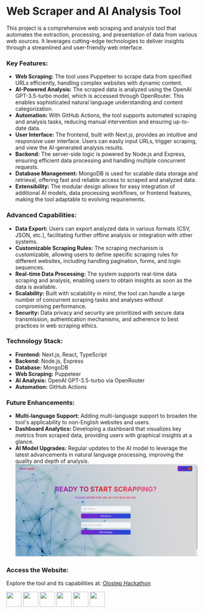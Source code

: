 # Web Scraper and AI Analysis Tool

This project is a comprehensive web scraping and analysis tool that automates the extraction, processing, and presentation of data from various web sources. It leverages cutting-edge technologies to deliver insights through a streamlined and user-friendly web interface.

### Key Features:
- **Web Scraping:** The tool uses Puppeteer to scrape data from specified URLs efficiently, handling complex websites with dynamic content.
- **AI-Powered Analysis:** The scraped data is analyzed using the OpenAI GPT-3.5-turbo model, which is accessed through OpenRouter. This enables sophisticated natural language understanding and content categorization.
- **Automation:** With GitHub Actions, the tool supports automated scraping and analysis tasks, reducing manual intervention and ensuring up-to-date data.
- **User Interface:** The frontend, built with Next.js, provides an intuitive and responsive user interface. Users can easily input URLs, trigger scraping, and view the AI-generated analysis results.
- **Backend:** The server-side logic is powered by Node.js and Express, ensuring efficient data processing and handling multiple concurrent requests.
- **Database Management:** MongoDB is used for scalable data storage and retrieval, offering fast and reliable access to scraped and analyzed data.
- **Extensibility:** The modular design allows for easy integration of additional AI models, data processing workflows, or frontend features, making the tool adaptable to evolving requirements.

### Advanced Capabilities:
- **Data Export:** Users can export analyzed data in various formats (CSV, JSON, etc.), facilitating further offline analysis or integration with other systems.
- **Customizable Scraping Rules:** The scraping mechanism is customizable, allowing users to define specific scraping rules for different websites, including handling pagination, forms, and login sequences.
- **Real-time Data Processing:** The system supports real-time data scraping and analysis, enabling users to obtain insights as soon as the data is available.
- **Scalability:** Built with scalability in mind, the tool can handle a large number of concurrent scraping tasks and analyses without compromising performance.
- **Security:** Data privacy and security are prioritized with secure data transmission, authentication mechanisms, and adherence to best practices in web scraping ethics.

### Technology Stack:
- **Frontend:** Next.js, React, TypeScript
- **Backend:** Node.js, Express
- **Database:** MongoDB
- **Web Scraping:** Puppeteer
- **AI Analysis:** OpenAI GPT-3.5-turbo via OpenRouter
- **Automation:** GitHub Actions

### Future Enhancements:
- **Multi-language Support:** Adding multi-language support to broaden the tool's applicability to non-English websites and users.
- **Dashboard Analytics:** Developing a dashboard that visualizes key metrics from scraped data, providing users with graphical insights at a glance.
- **AI Model Upgrades:** Regular updates to the AI model to leverage the latest advancements in natural language processing, improving the quality and depth of analysis.
![Sample Image](assets/sample.png)
### Access the Website:
Explore the tool and its capabilities at: [Olostep Hackathon](https://olostep-hackathon.vercel.app/)

<p align="left">
  <!-- Next.js -->
  <img src="https://cdn.jsdelivr.net/gh/devicons/devicon/icons/nextjs/nextjs-original-wordmark.svg" width="40" height="40"/>
  <!-- Node.js -->
  <img src="https://cdn.jsdelivr.net/gh/devicons/devicon/icons/nodejs/nodejs-original.svg" width="40" height="40"/>
  <!-- Express -->
  <img src="https://cdn.jsdelivr.net/gh/devicons/devicon/icons/express/express-original.svg" width="40" height="40"/>
  <!-- MongoDB -->
  <img src="https://cdn.jsdelivr.net/gh/devicons/devicon/icons/mongodb/mongodb-original.svg" width="40" height="40"/>
  <!-- Puppeteer -->
  <img src="https://cdn.jsdelivr.net/gh/devicons/devicon/icons/puppeteer/puppeteer-original.svg" width="40" height="40"/>

  <!-- GitHub Actions -->
  <img src="https://cdn.jsdelivr.net/gh/devicons/devicon/icons/github/github-original.svg" width="40" height="40"/>
</p>


